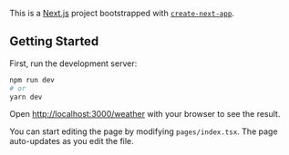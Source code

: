 This is a [Next.js](https://nextjs.org/) project bootstrapped with [`create-next-app`](https://github.com/vercel/next.js/tree/canary/packages/create-next-app).

## Getting Started

First, run the development server:

```bash
npm run dev
# or
yarn dev
```

Open [http://localhost:3000/weather](http://localhost:3000/weather) with your browser to see the result.

You can start editing the page by modifying `pages/index.tsx`. The page auto-updates as you edit the file.
